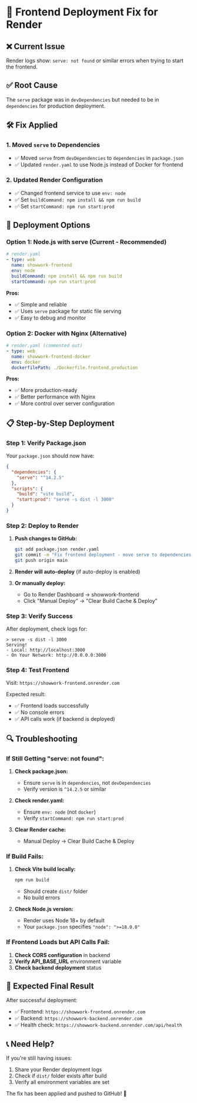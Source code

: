 # 🎨 Frontend Deployment Fix for Render

## ❌ Current Issue
Render logs show: `serve: not found` or similar errors when trying to start the frontend.

## ✅ Root Cause
The `serve` package was in `devDependencies` but needed to be in `dependencies` for production deployment.

## 🛠️ Fix Applied

### 1. Moved `serve` to Dependencies
- ✅ Moved `serve` from `devDependencies` to `dependencies` in `package.json`
- ✅ Updated `render.yaml` to use Node.js instead of Docker for frontend

### 2. Updated Render Configuration
- ✅ Changed frontend service to use `env: node`
- ✅ Set `buildCommand: npm install && npm run build`
- ✅ Set `startCommand: npm run start:prod`

## 🚀 Deployment Options

### Option 1: Node.js with serve (Current - Recommended)
```yaml
# render.yaml
- type: web
  name: showwork-frontend
  env: node
  buildCommand: npm install && npm run build
  startCommand: npm run start:prod
```

**Pros:**
- ✅ Simple and reliable
- ✅ Uses `serve` package for static file serving
- ✅ Easy to debug and monitor

### Option 2: Docker with Nginx (Alternative)
```yaml
# render.yaml (commented out)
- type: web
  name: showwork-frontend-docker
  env: docker
  dockerfilePath: ./Dockerfile.frontend.production
```

**Pros:**
- ✅ More production-ready
- ✅ Better performance with Nginx
- ✅ More control over server configuration

## 📋 Step-by-Step Deployment

### Step 1: Verify Package.json
Your `package.json` should now have:
```json
{
  "dependencies": {
    "serve": "^14.2.5"
  },
  "scripts": {
    "build": "vite build",
    "start:prod": "serve -s dist -l 3000"
  }
}
```

### Step 2: Deploy to Render
1. **Push changes to GitHub:**
   ```bash
   git add package.json render.yaml
   git commit -m "Fix frontend deployment - move serve to dependencies"
   git push origin main
   ```

2. **Render will auto-deploy** (if auto-deploy is enabled)

3. **Or manually deploy:**
   - Go to Render Dashboard → showwork-frontend
   - Click "Manual Deploy" → "Clear Build Cache & Deploy"

### Step 3: Verify Success
After deployment, check logs for:
```
> serve -s dist -l 3000
Serving!
- Local: http://localhost:3000
- On Your Network: http://0.0.0.0:3000
```

### Step 4: Test Frontend
Visit: `https://showwork-frontend.onrender.com`

Expected result:
- ✅ Frontend loads successfully
- ✅ No console errors
- ✅ API calls work (if backend is deployed)

## 🔍 Troubleshooting

### If Still Getting "serve: not found":
1. **Check package.json:**
   - Ensure `serve` is in `dependencies`, not `devDependencies`
   - Verify version is `^14.2.5` or similar

2. **Check render.yaml:**
   - Ensure `env: node` (not `docker`)
   - Verify `startCommand: npm run start:prod`

3. **Clear Render cache:**
   - Manual Deploy → Clear Build Cache & Deploy

### If Build Fails:
1. **Check Vite build locally:**
   ```bash
   npm run build
   ```
   - Should create `dist/` folder
   - No build errors

2. **Check Node.js version:**
   - Render uses Node 18+ by default
   - Your `package.json` specifies `"node": ">=18.0.0"`

### If Frontend Loads but API Calls Fail:
1. **Check CORS configuration** in backend
2. **Verify API_BASE_URL** environment variable
3. **Check backend deployment** status

## 🎯 Expected Final Result

After successful deployment:
- ✅ Frontend: `https://showwork-frontend.onrender.com`
- ✅ Backend: `https://showwork-backend.onrender.com`
- ✅ Health check: `https://showwork-backend.onrender.com/api/health`

## 📞 Need Help?

If you're still having issues:
1. Share your Render deployment logs
2. Check if `dist/` folder exists after build
3. Verify all environment variables are set

The fix has been applied and pushed to GitHub! 🎉
